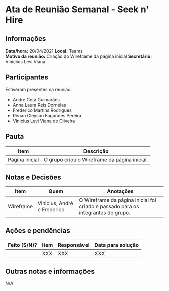 # Ata de Reunião Semanal - Seek n' Hire

## Informações
**Data/hora:** 20/04/2021 
**Local:** Teams  
**Motivo da reunião:** Criação do Wireframe da página inicial
**Secretário:** Viniciius Levi Viana 

## Participantes
Estiveram presentes na reunião:
- Andre Cota Guimarães
- Anna Laura Reis Dornelas
- Frederico Martins Rodrigues
- Renan Cleyson Fagundes Pereira
- Vinicius Levi Viana de Oliveira

## Pauta

Item | Descrição
---- | ----
Página inicial | O grupo criou o Wireframe da página inicial.

## Notas e Decisões
Item | Quem | Anotações |
---- | ---- | ---- |
Wireframe | Vinicius, André e Frederico | O Wireframe da página inicial foi criado e passado para os integrantes do grupo.|


## Ações e pendências
| Feito (S/N)? | Item | Responsável | Data para solução |
| ---- | ---- | ---- | ---- |
| | XXX | XXX | XXX |

## Outras notas e informações
N/A

